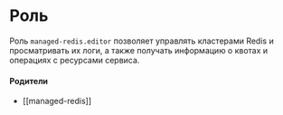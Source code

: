 # Роль

Роль `managed-redis.editor` позволяет управлять кластерами Redis и просматривать их логи, а также получать информацию о квотах и операциях с ресурсами сервиса.


#### Родители

- [[managed-redis]]
